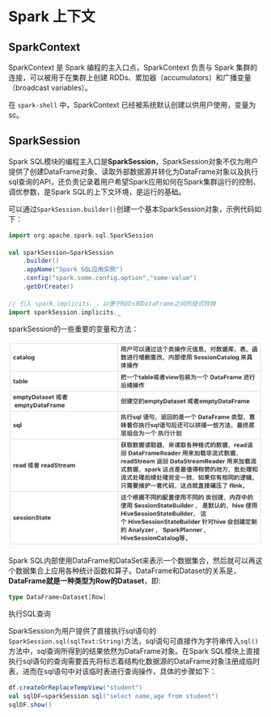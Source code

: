 # Spark 上下文

## SparkContext

SparkContext 是 Spark 编程的主入口点，SparkContext 负责与 Spark 集群的连接，可以被用于在集群上创建 RDDs、累加器（accumulators）和广播变量（broadcast variables）。

在 `spark-shell` 中，SparkContext 已经被系统默认创建以供用户使用，变量为 sc。

## SparkSession

Spark SQL模块的编程主入口是**SparkSession**，SparkSession对象不仅为用户提供了创建DataFrame对象、读取外部数据源并转化为DataFrame对象以及执行sql查询的API，还负责记录着用户希望Spark应用如何在Spark集群运行的控制、调优参数，是Spark SQL的上下文环境，是运行的基础。

可以通过`SparkSession.builder()`创建一个基本SparkSession对象，示例代码如下：

```scala
import org.apache.spark.sql.SparkSession

val sparkSession=SparkSession
    .builder()
    .appName("Spark SQL应用实例")
    .config("spark.some.config.option","some-value")
    .getOrCreate()

// 引入 spark.implicits._，以便于RDDs和DataFrame之间的隐式转换
import sparkSession.implicits._
```

sparkSession的一些重要的变量和方法：

![sparkSession的变量和方法](images/1576825462_20191220150412570_4950.png)

Spark SQL内部使用DataFrame和DataSet来表示一个数据集合，然后就可以再这个数据集合上应用各种统计函数和算子。DataFrame和Dataset的关系是，**DataFrame就是一种类型为Row的Dataset**，即:

```scala
type DataFrame=Dataset[Row]
```


执行SQL查询

SparkSession为用户提供了直接执行sql语句的`SparkSession.sql(sqlText:String)`方法，sql语句可直接作为字符串传入`sql()`方法中，sql查询所得到的结果依然为DataFrame对象。在Spark SQL模块上直接执行sql语句的查询需要首先将标志着结构化数据源的DataFrame对象注册成临时表，进而在sql语句中对该临时表进行查询操作，具体的步骤如下：

```scala
df.createOrReplaceTempView("student")
val sqlDF=sparkSession.sql("select name,age from student")
sqlDF.show()
```

